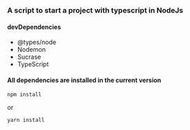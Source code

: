 ### A script to start a project with typescript in NodeJs
#### devDependencies
- @types/node
- Nodemon
- Sucrase
- TypeScript
#### All dependencies are installed in the current version
```
npm install
```
or
```
yarn install
```